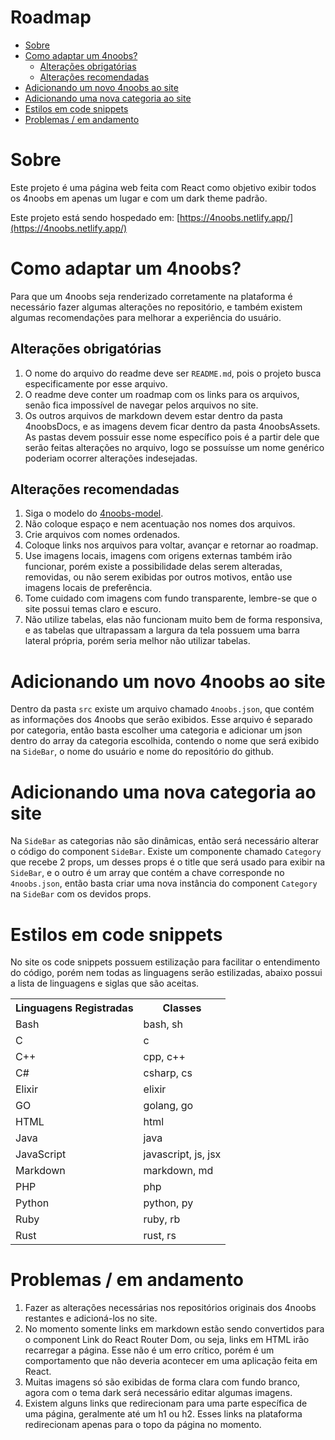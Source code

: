 # Roadmap

- [Sobre](#sobre)
- [Como adaptar um 4noobs?](#como-adaptar-um-4noobs)
  - [Alterações obrigatórias](#alterações-obrigatórias)
  - [Alterações recomendadas](#alterações-recomendadas)
- [Adicionando um novo 4noobs ao site](#adicionando-um-novo-4noobs-ao-site)
- [Adicionando uma nova categoria ao site](#adicionando-uma-nova-categoria-ao-site)
- [Estilos em code snippets](#estilos-em-code-snippets)
- [Problemas / em andamento](#problemas--em-andamento)

# Sobre

Este projeto é uma página web feita com React como objetivo exibir todos os 4noobs em apenas um lugar e com um dark theme padrão.

Este projeto está sendo hospedado em: [https://4noobs.netlify.app/](https://4noobs.netlify.app/)

# Como adaptar um 4noobs?

Para que um 4noobs seja renderizado corretamente na plataforma é necessário fazer algumas alterações no repositório, e também existem algumas recomendações para melhorar a experiência do usuário.

## Alterações obrigatórias

1. O nome do arquivo do readme deve ser `README.md`, pois o projeto busca especificamente por esse arquivo.
2. O readme deve conter um roadmap com os links para os arquivos, senão fica impossível de navegar pelos arquivos no site.
3. Os outros arquivos de markdown devem estar dentro da pasta 4noobsDocs, e as imagens devem ficar dentro da pasta 4noobsAssets. As pastas devem possuir esse nome específico pois é a partir dele que serão feitas alterações no arquivo, logo se possuísse um nome genérico poderiam ocorrer alterações indesejadas.

## Alterações recomendadas

1. Siga o modelo do [4noobs-model](https://github.com/danilomacb/4noobs-model).
2. Não coloque espaço e nem acentuação nos nomes dos arquivos.
3. Crie arquivos com nomes ordenados.
4. Coloque links nos arquivos para voltar, avançar e retornar ao roadmap.
5. Use imagens locais, imagens com origens externas também irão funcionar, porém existe a possibilidade delas serem alteradas, removidas, ou não serem exibidas por outros motivos, então use imagens locais de preferência.
6. Tome cuidado com imagens com fundo transparente, lembre-se que o site possui temas claro e escuro.
7. Não utilize tabelas, elas não funcionam muito bem de forma responsiva, e as tabelas que ultrapassam a largura da tela possuem uma barra lateral própria, porém seria melhor não utilizar tabelas.

# Adicionando um novo 4noobs ao site

Dentro da pasta `src` existe um arquivo chamado `4noobs.json`, que contém as informações dos 4noobs que serão exibidos. Esse arquivo é separado por categoria, então basta escolher uma categoria e adicionar um json dentro do array da categoria escolhida, contendo o nome que será exibido na `SideBar`, o nome do usuário e nome do repositório do github.

# Adicionando uma nova categoria ao site

Na `SideBar` as categorias não são dinâmicas, então será necessário alterar o código do component `SideBar`. Existe um componente chamado `Category` que recebe 2 props, um desses props é o title que será usado para exibir na `SideBar`, e o outro é um array que contém a chave corresponde no `4noobs.json`, então basta criar uma nova instância do component `Category` na `SideBar` com os devidos props.

# Estilos em code snippets

No site os code snippets possuem estilização para facilitar o entendimento do código, porém nem todas as linguagens serão estilizadas, abaixo possui a lista de linguagens e siglas que são aceitas.

<table>
  <tr>
    <th>Linguagens Registradas</th>
    <th>Classes</th>
  </tr>
  <tr>
    <td>Bash</td>
    <td>bash, sh</td>
  </tr>
  <tr>
    <td>C</td>
    <td>c</td>
  </tr>
  <tr>
    <td>C++</td>
    <td>cpp, c++</td>
  </tr>
  <tr>
    <td>C#</td>
    <td>csharp, cs</td>
  </tr>
  <tr>
    <td>Elixir</td>
    <td>elixir</td>
  </tr>
  <tr>
    <td>GO</td>
    <td>golang, go</td>
  </tr>
  <tr>
    <td>HTML</td>
    <td>html</td>
  </tr>
  <tr>
    <td>Java</td>
    <td>java</td>
  </tr>
  <tr>
    <td>JavaScript</td>
    <td>javascript, js, jsx</td>
  </tr>
  <tr>
    <td>Markdown</td>
    <td>markdown, md</td>
  </tr>
  <tr>
    <td>PHP</td>
    <td>php</td>
  </tr>
  <tr>
    <td>Python</td>
    <td>python, py</td>
  </tr>
  <tr>
    <td>Ruby</td>
    <td>ruby, rb</td>
  </tr>
  <tr>
    <td>Rust</td>
    <td>rust, rs</td>
  </tr>
</table>

# Problemas / em andamento

1. Fazer as alterações necessárias nos repositórios originais dos 4noobs restantes e adicioná-los no site.
2. No momento somente links em markdown estão sendo convertidos para o component Link do React Router Dom, ou seja, links em HTML irão recarregar a página. Esse não é um erro crítico, porém é um comportamento que não deveria acontecer em uma aplicação feita em React.
3. Muitas imagens só são exibidas de forma clara com fundo branco, agora com o tema dark será necessário editar algumas imagens.
4. Existem alguns links que redirecionam para uma parte específica de uma página, geralmente até um h1 ou h2. Esses links na plataforma redirecionam apenas para o topo da página no momento.
